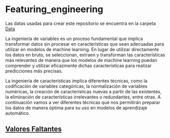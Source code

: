 # Featuring_engineering
Las datas usadas para crear este repositorio se encuentra en la carpeta [Data](https://github.com/StephanyBogoya/Featuring_engineering/tree/main/Data)

La ingeniería de variables es un proceso fundamental que implica transformar datos sin procesar en características que sean adecuadas para utilizar en modelos de machine learning. En lugar de utilizar directamente los datos en bruto, se seleccionan, extraen y transforman las características más relevantes de manera que los modelos de machine learning puedan comprender y utilizar eficazmente dichas características para realizar predicciones más precisas.

La ingeniería de características implica diferentes técnicas, como la codificación de variables categóricas, la normalización de variables numéricas, la creación de características nuevas a partir de las existentes, la eliminación de características irrelevantes o redundantes, entre otras. A continuación vamos a ver diferentes técnicas que nos permitirán preparar los datos de manera óptima para su uso en modelos de aprendizaje automático.

## [Valores Faltantes](https://github.com/StephanyBogoya/Featuring_engineering/blob/main/Datos%20Faltantes.ipynb)
